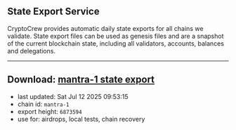 ## State Export Service
CryptoCrew provides automatic daily state exports for all chains we validate. State export files can be used as genesis files and are a snapshot of the current blockchain state, including all validators, accounts, balances and delegations.

---
**Download: [mantra-1 state export](https://dl-eu2.ccvalidators.com/SERVICE/mantrachain/mantra-1_export_6873594.json)**
---

- last updated: Sat Jul 12 2025 09:53:15
- chain id: `mantra-1`
- export height: `6873594`
- use for: airdrops, local tests, chain recovery
